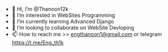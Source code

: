 - 👋 Hi, I’m @Thanoon12k
- 👀 I’m interested in WebSites Programming
- 🌱 I’m currently learning Advanced Django
- 💞️ I’m looking to collaborate on WebSite Devloping
- 📫 How to reach me >> engthanoon1@gmail.com or telegram https://t.me/Eng_th1k

<!---
Thanoon12k/Thanoon12k is a ✨ special ✨ repository because its `README.md` (this file) appears on your GitHub profile.
You can click the Preview link to take a look at your changes.
be the best in your job
--->
